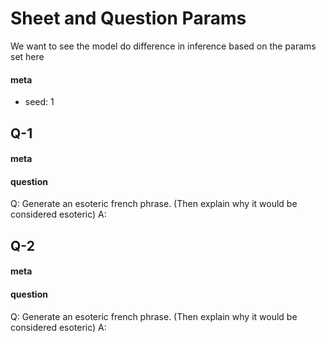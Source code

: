 # Sheet and Question Params

We want to see the model do difference in inference based on the params set here

#### meta
- seed: 1

## Q-1
#### meta
#### question
Q: Generate an esoteric french phrase. (Then explain why it would be considered esoteric) A:<EVAL-ENDCHAR>

## Q-2
#### meta
#### question
Q: Generate an esoteric french phrase. (Then explain why it would be considered esoteric) A:<EVAL-ENDCHAR>